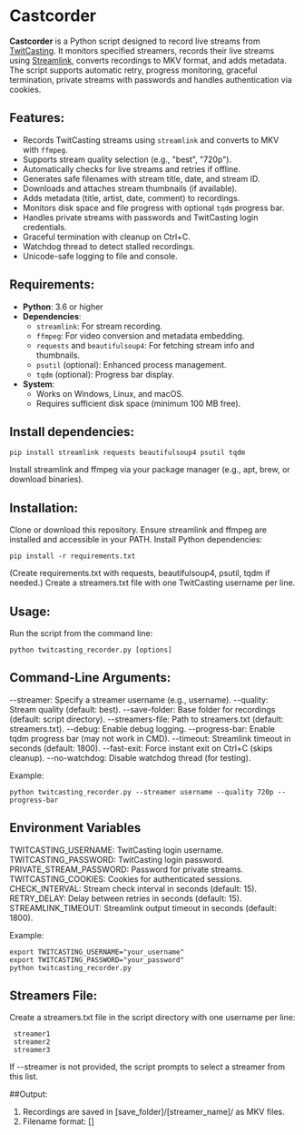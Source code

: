 # Castcorder

**Castcorder** is a Python script designed to record live streams from [TwitCasting](https://twitcasting.tv/). It monitors specified streamers, records their live streams using [Streamlink](https://streamlink.github.io/), converts recordings to MKV format, and adds metadata. The script supports automatic retry, progress monitoring, graceful termination, private streams with passwords and handles authentication via cookies.

## Features:
- Records TwitCasting streams using `streamlink` and converts to MKV with `ffmpeg`.
- Supports stream quality selection (e.g., "best", "720p").
- Automatically checks for live streams and retries if offline.
- Generates safe filenames with stream title, date, and stream ID.
- Downloads and attaches stream thumbnails (if available).
- Adds metadata (title, artist, date, comment) to recordings.
- Monitors disk space and file progress with optional `tqdm` progress bar.
- Handles private streams with passwords and TwitCasting login credentials.
- Graceful termination with cleanup on Ctrl+C.
- Watchdog thread to detect stalled recordings.
- Unicode-safe logging to file and console.

## Requirements:
- **Python**: 3.6 or higher
- **Dependencies**:
  - `streamlink`: For stream recording.
  - `ffmpeg`: For video conversion and metadata embedding.
  - `requests` and `beautifulsoup4`: For fetching stream info and thumbnails.
  - `psutil` (optional): Enhanced process management.
  - `tqdm` (optional): Progress bar display.
- **System**:
  - Works on Windows, Linux, and macOS.
  - Requires sufficient disk space (minimum 100 MB free).

## Install dependencies:
    pip install streamlink requests beautifulsoup4 psutil tqdm
Install streamlink and ffmpeg via your package manager (e.g., apt, brew, or download binaries).

## Installation:
Clone or download this repository.
Ensure streamlink and ffmpeg are installed and accessible in your PATH.
Install Python dependencies:

    pip install -r requirements.txt

(Create requirements.txt with requests, beautifulsoup4, psutil, tqdm if needed.)
Create a streamers.txt file with one TwitCasting username per line.

## Usage:
Run the script from the command line:

    python twitcasting_recorder.py [options]

## Command-Line Arguments:
--streamer: Specify a streamer username (e.g., username).
--quality: Stream quality (default: best).
--save-folder: Base folder for recordings (default: script directory).
--streamers-file: Path to streamers.txt (default: streamers.txt).
--debug: Enable debug logging.
--progress-bar: Enable tqdm progress bar (may not work in CMD).
--timeout: Streamlink timeout in seconds (default: 1800).
--fast-exit: Force instant exit on Ctrl+C (skips cleanup).
--no-watchdog: Disable watchdog thread (for testing).

Example:

    python twitcasting_recorder.py --streamer username --quality 720p --progress-bar

## Environment Variables
TWITCASTING_USERNAME: TwitCasting login username.
TWITCASTING_PASSWORD: TwitCasting login password.
PRIVATE_STREAM_PASSWORD: Password for private streams.
TWITCASTING_COOKIES: Cookies for authenticated sessions.
CHECK_INTERVAL: Stream check interval in seconds (default: 15).
RETRY_DELAY: Delay between retries in seconds (default: 15).
STREAMLINK_TIMEOUT: Streamlink output timeout in seconds (default: 1800).

Example:

    export TWITCASTING_USERNAME="your_username"
    export TWITCASTING_PASSWORD="your_password"
    python twitcasting_recorder.py

## Streamers File:
Create a streamers.txt file in the script directory with one username per line:
    
     streamer1
     streamer2
     streamer3

If --streamer is not provided, the script prompts to select a streamer from this list.

##Output:
1. Recordings are saved in [save_folder]/[streamer_name]/ as MKV files.
2. Filename format: [<date>] <title> [<username>][<stream_id>].mkv
3. Log file: [save_folder]/[streamer_name]/[streamer_name]_twitcasting_recorder.log
4. Temporary files (e.g., MP4, thumbnails) are cleaned up after conversion.

## Notes:
1. Ensure streamers.txt exists and is not empty.
2. The script checks for streamlink and ffmpeg at startup and exits if missing.
3. Progress bars may not display correctly in Windows CMD; use PowerShell or --progress-bar.
4. Use --debug for detailed logs to troubleshoot issues.
5. The watchdog thread terminates the script if no progress is detected for 1 hour (configurable).
6. Avoid naming files requests.py or bs4.py in the script directory to prevent module shadowing.

## Limitations:
1. Requires internet access to fetch stream info and thumbnails.
2. Private streams require valid credentials or cookies.
3. Progress bar requires tqdm and a compatible terminal.
4. Login may fail if CAPTCHA is required.

## Troubleshooting:
1. "Streamlink not installed": Install streamlink and ensure it's in PATH.
2. "FFmpeg not installed": Install ffmpeg and ensure it's in PATH.
3. "Stream offline": The stream is not live; the script will retry.
4. "Insufficient disk space": Free up space in the save folder.
5. "Login failed": Check TWITCASTING_USERNAME and TWITCASTING_PASSWORD.
6. Progress bar issues: Disable with --progress-bar or use a different terminal.

## License:
This project is licensed under the MIT License. See LICENSE for details.

## Contributing:
Contributions are welcome! Submit issues or pull requests on GitHub.

## Acknowledgments:
Built with streamlink, ffmpeg, requests, beautifulsoup4, psutil, and tqdm.
Inspired by the need to archive TwitCasting streams reliably.
